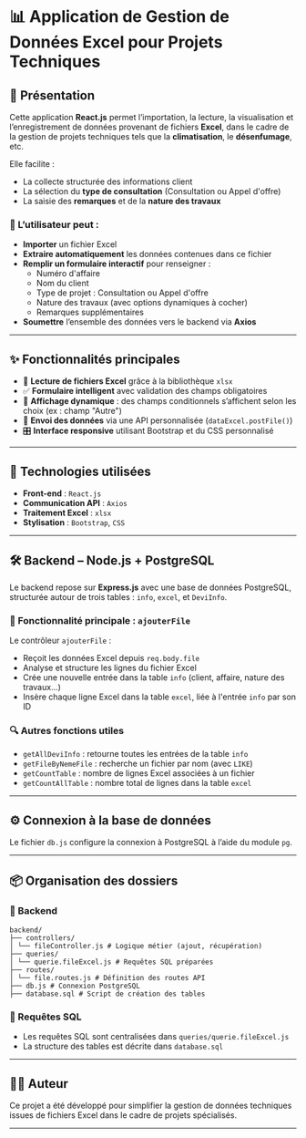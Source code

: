 # 📊 Application de Gestion de Données Excel pour Projets Techniques

## 📄 Présentation

Cette application **React.js** permet l’importation, la lecture, la visualisation et l’enregistrement de données provenant de fichiers **Excel**, dans le cadre de la gestion de projets techniques tels que la **climatisation**, le **désenfumage**, etc.

Elle facilite :

- La collecte structurée des informations client
- La sélection du **type de consultation** (Consultation ou Appel d'offre)
- La saisie des **remarques** et de la **nature des travaux**

### 👤 L’utilisateur peut :
- **Importer** un fichier Excel
- **Extraire automatiquement** les données contenues dans ce fichier
- **Remplir un formulaire interactif** pour renseigner :
  - Numéro d'affaire
  - Nom du client
  - Type de projet : Consultation ou Appel d'offre
  - Nature des travaux (avec options dynamiques à cocher)
  - Remarques supplémentaires
- **Soumettre** l’ensemble des données vers le backend via **Axios**

---

## ✨ Fonctionnalités principales

- 📂 **Lecture de fichiers Excel** grâce à la bibliothèque `xlsx`
- ✅ **Formulaire intelligent** avec validation des champs obligatoires
- 🧩 **Affichage dynamique** : des champs conditionnels s’affichent selon les choix (ex : champ "Autre")
- 🔁 **Envoi des données** via une API personnalisée (`dataExcel.postFile()`)
- 🎛 **Interface responsive** utilisant Bootstrap et du CSS personnalisé

---

## 🧰 Technologies utilisées

- **Front-end** : `React.js`
- **Communication API** : `Axios`
- **Traitement Excel** : `xlsx`
- **Stylisation** : `Bootstrap`, `CSS`

---

## 🛠️ Backend – Node.js + PostgreSQL

Le backend repose sur **Express.js** avec une base de données PostgreSQL, structurée autour de trois tables : `info`, `excel`, et `DeviInfo`.

### 🔄 Fonctionnalité principale : `ajouterFile`

Le contrôleur `ajouterFile` :
- Reçoit les données Excel depuis `req.body.file`
- Analyse et structure les lignes du fichier Excel
- Crée une nouvelle entrée dans la table `info` (client, affaire, nature des travaux…)
- Insère chaque ligne Excel dans la table `excel`, liée à l'entrée `info` par son ID

### 🔍 Autres fonctions utiles
- `getAllDeviInfo` : retourne toutes les entrées de la table `info`
- `getFileByNemeFile` : recherche un fichier par nom (avec `LIKE`)
- `getCountTable` : nombre de lignes Excel associées à un fichier
- `getCountAllTable` : nombre total de lignes dans la table `excel`

---

## ⚙️ Connexion à la base de données

Le fichier `db.js` configure la connexion à PostgreSQL à l’aide du module `pg`.

---

## 📦 Organisation des dossiers

### 📁 Backend
```
backend/
├── controllers/
│ └── fileController.js # Logique métier (ajout, récupération)
├── queries/
│ └── querie.fileExcel.js # Requêtes SQL préparées
├── routes/
│ └── file.routes.js # Définition des routes API
├── db.js # Connexion PostgreSQL
├── database.sql # Script de création des tables

```
### 📂 Requêtes SQL

- Les requêtes SQL sont centralisées dans `queries/querie.fileExcel.js`
- La structure des tables est décrite dans `database.sql`

---




## 🧑‍💻 Auteur

Ce projet a été développé pour simplifier la gestion de données techniques issues de fichiers Excel dans le cadre de projets spécialisés.

---

